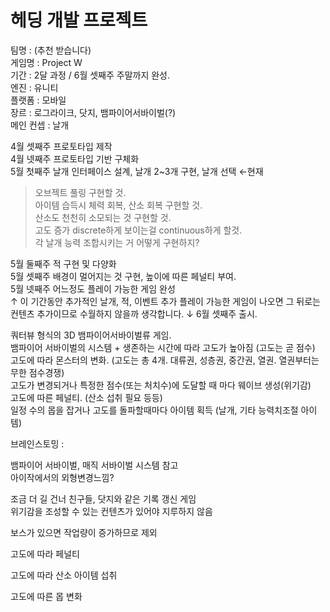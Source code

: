 # 헤딩 개발 프로젝트

팀명 :   (추천 받습니다)   
게임명 :   Project W   
기간 :   2달 과정 / 6월 셋째주 주말까지 완성.   
엔진 :   유니티   
플랫폼 :   모바일   
장르 : 로그라이크, 닷지, 뱀파이어서바이벌(?)   
메인 컨셉 : 날개   

4월 셋째주 프로토타입 제작   
4월 넷째주 프로토타입 기반 구체화   
5월 첫째주 날개 인터페이스 설계, 날개 2~3개 구현, 날개 선택 ←현재   
> 오브젝트 풀링 구현할 것.   
> 아이템 습득시 체력 회복, 산소 회복 구현할 것.   
> 산소도 천천히 소모되는 것 구현할 것.   
> 고도 증가 discrete하게 보이는걸 continuous하게 할것.   
> 각 날개 능력 조합시키는 거 어떻게 구현하지?   

5월 둘째주 적 구현 및 다양화   
5월 셋째주 배경이 멀어지는 것 구현, 높이에 따른 페널티 부여.   
5월 넷째주 어느정도 플레이 가능한 게임 완성   
↑
이 기간동안 추가적인 날개, 적, 이벤트 추가
플레이 가능한 게임이 나오면
그 뒤로는 컨텐츠 추가이므로 수월하지 않을까 생각합니다.
↓
6월 셋째주 출시. 

쿼터뷰 형식의 3D 뱀파이어서바이벌류 게임.   
뱀파이어 서바이벌의 시스템 + 생존하는 시간에 따라 고도가 높아짐 (고도는 곧 점수)   
고도에 따라 몬스터의 변화. (고도는 총 4개. 대류권, 성층권, 중간권, 열권. 열권부터는 무한 점수경쟁)   
고도가 변경되거나 특정한 점수(또는 처치수)에 도달할 때 마다 웨이브 생성(위기감)   
고도에 따른 페널티. (산소 섭취 필요 등등)   
일정 수의 몹을 잡거나 고도를 돌파할때마다 아이템 획득 (날개, 기타 능력치조절 아이템)   


브레인스토밍 :

뱀파이어 서바이벌, 매직 서바이벌 시스템 참고   
아이작에서의 외형변경느낌?   

조금 더 길 건너 친구들, 닷지와 같은 기록 갱신 게임   
위기감을 조성할 수 있는 컨텐츠가 있어야 지루하지 않음   

보스가 있으면 작업량이 증가하므로 제외   

고도에 따라 페널티   

고도에 따라 산소 아이템 섭취   

고도에 따른 몹 변화   
